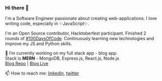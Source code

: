 ### Hi there 👋

I'm a Software Engineer passionate about creating web-applications.
I love writing code, especially in ✨JavaScript✨.

I'm an Open Source contributor, Hacktoberfest participant.
Finished 2 rounds of [#100DaysOfCode](https://github.com/Karska-dev/100-days-of-code).
Continuously learning new technologies and improve my JS and Python skills.

🔭  I’m currently working on my full stack app - blog app.  
    Stack is **MERN** - MongoDB, Express.js, React.js, Node.js    
    [Blog Repo](https://github.com/Karska-dev/blog) | [Blog Live](https://karska-blog.netlify.app/)

📫  How to reach me: [linkedIn](https://www.linkedin.com/in/karska-dev/), [twitter](https://twitter.com/karska_dev)
<!--
**Karska-dev/Karska-dev** is a ✨ _special_ ✨ repository because its `README.md` (this file) appears on your GitHub profile.

Here are some ideas to get you started:

- 🔭 I’m currently working on ...
- 🌱 I’m currently learning ...
- 👯 I’m looking to collaborate on ...
- 🤔 I’m looking for help with ...
- 💬 Ask me about ...
- 📫 How to reach me: ...
- 😄 Pronouns: ...
- ⚡ Fun fact: ...
-->
